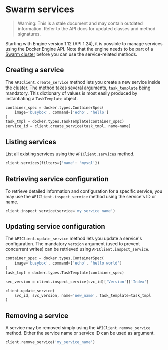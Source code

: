 # Swarm services

>    Warning:
>    This is a stale document and may contain outdated information.
>    Refer to the API docs for updated classes and method signatures.

Starting with Engine version 1.12 (API 1.24), it is possible to manage services
using the Docker Engine API. Note that the engine needs to be part of a
[Swarm cluster](../swarm.rst) before you can use the service-related methods.

## Creating a service

The `APIClient.create_service` method lets you create a new service inside the
cluster. The method takes several arguments, `task_template` being mandatory.
This dictionary of values is most easily produced by instantiating a
`TaskTemplate` object.

```python
container_spec = docker.types.ContainerSpec(
    image='busybox', command=['echo', 'hello']
)
task_tmpl = docker.types.TaskTemplate(container_spec)
service_id = client.create_service(task_tmpl, name=name)
```

## Listing services

List all existing services using the `APIClient.services` method.

```python
client.services(filters={'name': 'mysql'})
```

## Retrieving service configuration

To retrieve detailed information and configuration for a specific service, you
may use the `APIClient.inspect_service` method using the service's ID or name.

```python
client.inspect_service(service='my_service_name')
```

## Updating service configuration

The `APIClient.update_service` method lets you update a service's configuration.
The mandatory `version` argument (used to prevent concurrent writes) can be
retrieved using `APIClient.inspect_service`.

```python
container_spec = docker.types.ContainerSpec(
    image='busybox', command=['echo', 'hello world']
)
task_tmpl = docker.types.TaskTemplate(container_spec)

svc_version = client.inspect_service(svc_id)['Version']['Index']

client.update_service(
    svc_id, svc_version, name='new_name', task_template=task_tmpl
)
```

## Removing a service

A service may be removed simply using the `APIClient.remove_service` method.
Either the service name or service ID can be used as argument.

```python
client.remove_service('my_service_name')
```